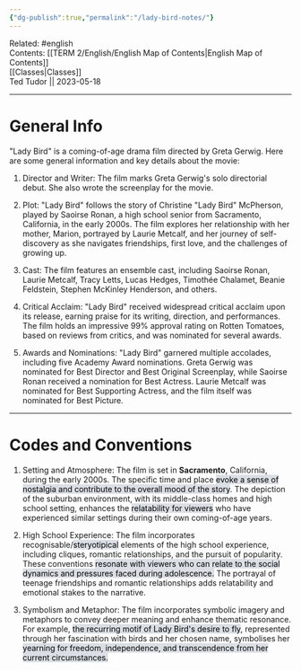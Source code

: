 ```yaml
---
{"dg-publish":true,"permalink":"/lady-bird-notes/"}
---
```


Related: #english  
Contents: [[TERM 2/English/English Map of Contents\|English Map of Contents]]  
[[Classes\|Classes]]  
Ted Tudor || 2023-05-18
***

# General Info

"Lady Bird" is a coming-of-age drama film directed by Greta Gerwig. Here are some general information and key details about the movie:

1. Director and Writer: The film marks Greta Gerwig's solo directorial debut. She also wrote the screenplay for the movie.

2. Plot: "Lady Bird" follows the story of Christine "Lady Bird" McPherson, played by Saoirse Ronan, a high school senior from Sacramento, California, in the early 2000s. The film explores her relationship with her mother, Marion, portrayed by Laurie Metcalf, and her journey of self-discovery as she navigates friendships, first love, and the challenges of growing up.

3. Cast: The film features an ensemble cast, including Saoirse Ronan, Laurie Metcalf, Tracy Letts, Lucas Hedges, Timothée Chalamet, Beanie Feldstein, Stephen McKinley Henderson, and others.

4. Critical Acclaim: "Lady Bird" received widespread critical acclaim upon its release, earning praise for its writing, direction, and performances. The film holds an impressive 99% approval rating on Rotten Tomatoes, based on reviews from critics, and was nominated for several awards.

5. Awards and Nominations: "Lady Bird" garnered multiple accolades, including five Academy Award nominations. Greta Gerwig was nominated for Best Director and Best Original Screenplay, while Saoirse Ronan received a nomination for Best Actress. Laurie Metcalf was nominated for Best Supporting Actress, and the film itself was nominated for Best Picture.

---

# Codes and Conventions

1. Setting and Atmosphere: The film is set in **Sacramento**, California, during the early 2000s. The specific time and place <mark style="background: #CACFD9A6;">evoke a sense of nostalgia and contribute to the overall mood of the story</mark>. The depiction of the suburban environment, with its middle-class homes and high school setting, enhances the <mark style="background: #CACFD9A6;">relatability for viewers</mark> who have experienced similar settings during their own coming-of-age years.

2. High School Experience: The film incorporates recognisable/<mark style="background: #CACFD9A6;">steryotipical</mark> elements of the high school experience, including cliques, romantic relationships, and the pursuit of popularity. These conventions <mark style="background: #CACFD9A6;">resonate with viewers who can relate to the social dynamics and pressures faced during adolescence.</mark> The portrayal of teenage friendships and romantic relationships adds relatability and emotional stakes to the narrative.

3. Symbolism and Metaphor: The film incorporates symbolic imagery and metaphors to convey deeper meaning and enhance thematic resonance. For example, <mark style="background: #CACFD9A6;">the recurring motif of Lady Bird's desire to fly</mark>, represented through her fascination with birds and her chosen name, symbolises her <mark style="background: #CACFD9A6;">yearning for freedom, independence, and transcendence from her current circumstances.</mark>
